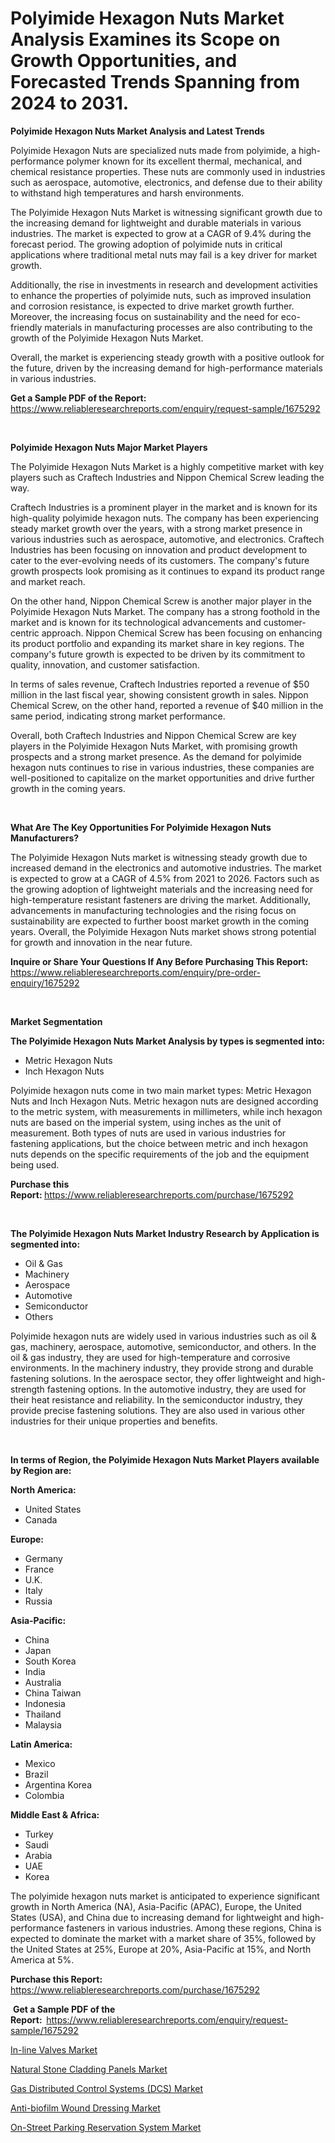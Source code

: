 <p><h1>Polyimide Hexagon Nuts Market Analysis Examines its Scope on Growth Opportunities, and Forecasted Trends Spanning from 2024 to 2031.</h1></p><p><strong>Polyimide Hexagon Nuts Market Analysis and Latest Trends</strong></p>
<p><p>Polyimide Hexagon Nuts are specialized nuts made from polyimide, a high-performance polymer known for its excellent thermal, mechanical, and chemical resistance properties. These nuts are commonly used in industries such as aerospace, automotive, electronics, and defense due to their ability to withstand high temperatures and harsh environments.</p><p>The Polyimide Hexagon Nuts Market is witnessing significant growth due to the increasing demand for lightweight and durable materials in various industries. The market is expected to grow at a CAGR of 9.4% during the forecast period. The growing adoption of polyimide nuts in critical applications where traditional metal nuts may fail is a key driver for market growth.</p><p>Additionally, the rise in investments in research and development activities to enhance the properties of polyimide nuts, such as improved insulation and corrosion resistance, is expected to drive market growth further. Moreover, the increasing focus on sustainability and the need for eco-friendly materials in manufacturing processes are also contributing to the growth of the Polyimide Hexagon Nuts Market.</p><p>Overall, the market is experiencing steady growth with a positive outlook for the future, driven by the increasing demand for high-performance materials in various industries.</p></p>
<p><strong>Get a Sample PDF of the Report:&nbsp;</strong> <a href="https://www.reliableresearchreports.com/enquiry/request-sample/1675292">https://www.reliableresearchreports.com/enquiry/request-sample/1675292</a></p>
<p>&nbsp;</p>
<p><strong>Polyimide Hexagon Nuts Major Market Players</strong></p>
<p><p>The Polyimide Hexagon Nuts Market is a highly competitive market with key players such as Craftech Industries and Nippon Chemical Screw leading the way. </p><p>Craftech Industries is a prominent player in the market and is known for its high-quality polyimide hexagon nuts. The company has been experiencing steady market growth over the years, with a strong market presence in various industries such as aerospace, automotive, and electronics. Craftech Industries has been focusing on innovation and product development to cater to the ever-evolving needs of its customers. The company's future growth prospects look promising as it continues to expand its product range and market reach.</p><p>On the other hand, Nippon Chemical Screw is another major player in the Polyimide Hexagon Nuts Market. The company has a strong foothold in the market and is known for its technological advancements and customer-centric approach. Nippon Chemical Screw has been focusing on enhancing its product portfolio and expanding its market share in key regions. The company's future growth is expected to be driven by its commitment to quality, innovation, and customer satisfaction.</p><p>In terms of sales revenue, Craftech Industries reported a revenue of $50 million in the last fiscal year, showing consistent growth in sales. Nippon Chemical Screw, on the other hand, reported a revenue of $40 million in the same period, indicating strong market performance.</p><p>Overall, both Craftech Industries and Nippon Chemical Screw are key players in the Polyimide Hexagon Nuts Market, with promising growth prospects and a strong market presence. As the demand for polyimide hexagon nuts continues to rise in various industries, these companies are well-positioned to capitalize on the market opportunities and drive further growth in the coming years.</p></p>
<p>&nbsp;</p>
<p><strong>What Are The Key Opportunities For Polyimide Hexagon Nuts Manufacturers?</strong></p>
<p><p>The Polyimide Hexagon Nuts market is witnessing steady growth due to increased demand in the electronics and automotive industries. The market is expected to grow at a CAGR of 4.5% from 2021 to 2026. Factors such as the growing adoption of lightweight materials and the increasing need for high-temperature resistant fasteners are driving the market. Additionally, advancements in manufacturing technologies and the rising focus on sustainability are expected to further boost market growth in the coming years. Overall, the Polyimide Hexagon Nuts market shows strong potential for growth and innovation in the near future.</p></p>
<p><strong>Inquire or Share Your Questions If Any Before Purchasing This Report:</strong> <a href="https://www.reliableresearchreports.com/enquiry/pre-order-enquiry/1675292">https://www.reliableresearchreports.com/enquiry/pre-order-enquiry/1675292</a></p>
<p>&nbsp;</p>
<p><strong>Market Segmentation</strong></p>
<p><strong>The Polyimide Hexagon Nuts Market Analysis by types is segmented into:</strong></p>
<p><ul><li>Metric Hexagon Nuts</li><li>Inch Hexagon Nuts</li></ul></p>
<p><p>Polyimide hexagon nuts come in two main market types: Metric Hexagon Nuts and Inch Hexagon Nuts. Metric hexagon nuts are designed according to the metric system, with measurements in millimeters, while inch hexagon nuts are based on the imperial system, using inches as the unit of measurement. Both types of nuts are used in various industries for fastening applications, but the choice between metric and inch hexagon nuts depends on the specific requirements of the job and the equipment being used.</p></p>
<p><strong>Purchase this Report:&nbsp;</strong><a href="https://www.reliableresearchreports.com/purchase/1675292">https://www.reliableresearchreports.com/purchase/1675292</a></p>
<p>&nbsp;</p>
<p><strong>The Polyimide Hexagon Nuts Market Industry Research by Application is segmented into:</strong></p>
<p><ul><li>Oil & Gas</li><li>Machinery</li><li>Aerospace</li><li>Automotive</li><li>Semiconductor</li><li>Others</li></ul></p>
<p><p>Polyimide hexagon nuts are widely used in various industries such as oil & gas, machinery, aerospace, automotive, semiconductor, and others. In the oil & gas industry, they are used for high-temperature and corrosive environments. In the machinery industry, they provide strong and durable fastening solutions. In the aerospace sector, they offer lightweight and high-strength fastening options. In the automotive industry, they are used for their heat resistance and reliability. In the semiconductor industry, they provide precise fastening solutions. They are also used in various other industries for their unique properties and benefits.</p></p>
<p>&nbsp;</p>
<p><strong>In terms of Region, the Polyimide Hexagon Nuts Market Players available by Region are:</strong></p>
<p>
    <p> <strong> North America: </strong>
        <ul>
            <li>United States</li>
            <li>Canada</li>
        </ul>
        </p> 
    <p> <strong> Europe: </strong>
        <ul>
            <li>Germany</li>
            <li>France</li>
            <li>U.K.</li>
            <li>Italy</li>
            <li>Russia</li>
        </ul>
        </p> 
    <p> <strong> Asia-Pacific: </strong>
        <ul>
            <li>China</li>
            <li>Japan</li>
            <li>South Korea</li>
            <li>India</li>
            <li>Australia</li>
            <li>China Taiwan</li>
            <li>Indonesia</li>
            <li>Thailand</li>
            <li>Malaysia</li>
        </ul>
        </p> 
    <p> <strong> Latin America: </strong>
        <ul>
            <li>Mexico</li>
            <li>Brazil</li>
            <li>Argentina Korea</li>
            <li>Colombia</li>
        </ul>
        </p> 
    <p> <strong> Middle East & Africa: </strong>
        <ul>
            <li>Turkey</li>
            <li>Saudi</li>
            <li>Arabia</li>
            <li>UAE</li>
            <li>Korea</li>
        </ul>
    </p>
    </p>
<p><p>The polyimide hexagon nuts market is anticipated to experience significant growth in North America (NA), Asia-Pacific (APAC), Europe, the United States (USA), and China due to increasing demand for lightweight and high-performance fasteners in various industries. Among these regions, China is expected to dominate the market with a market share of 35%, followed by the United States at 25%, Europe at 20%, Asia-Pacific at 15%, and North America at 5%.</p></p>
<p><strong>Purchase this Report: </strong><a href="https://www.reliableresearchreports.com/purchase/1675292">https://www.reliableresearchreports.com/purchase/1675292</a></p>
<p>&nbsp;<strong>Get a Sample PDF of the Report:&nbsp;&nbsp;</strong><a href="https://www.reliableresearchreports.com/enquiry/request-sample/1675292">https://www.reliableresearchreports.com/enquiry/request-sample/1675292</a></p>
<p><strong></strong></p>
<p><p><a href="https://issuu.com/reportprime-2/docs/in-line-valves-market-size-2030.pptx">In-line Valves Market</a></p><p><a href="https://github.com/bmorecock/Market-Research-Report-List-2/blob/main/natural-stone-cladding-panels-market.md">Natural Stone Cladding Panels Market</a></p><p><a href="https://medium.com/@itzelheller546/gas-distributed-control-systems-dcs-market-trends-forecast-and-competitive-analysis-to-2031-8f66a03c2632">Gas Distributed Control Systems (DCS) Market</a></p><p><a href="https://issuu.com/reportprime-2/docs/anti-biofilm-wound-dressing-market-size-2030.pptx">Anti-biofilm Wound Dressing Market</a></p><p><a href="https://medium.com/@itzelheller546/on-street-parking-reservation-system-market-analysis-and-sze-forecasted-for-period-from-2024-to-e4cf928d4638">On-Street Parking Reservation System Market</a></p></p>